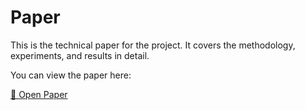 # Paper

This is the technical paper for the project. It covers the methodology, experiments, and results in detail.

You can view the paper here:

[📄 Open Paper](./paper.pdf)
